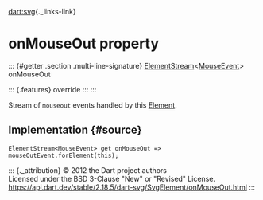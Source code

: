 [dart:svg](../../dart-svg/dart-svg-library){._links-link}

onMouseOut property
===================

::: {#getter .section .multi-line-signature}
[ElementStream](../../dart-html/elementstream-class)\<[MouseEvent](../../dart-html/mouseevent-class)\>
onMouseOut

::: {.features}
override
:::
:::

Stream of `mouseout` events handled by this
[Element](../../dart-html/element-class).

Implementation {#source}
--------------

``` {.language-dart data-language="dart"}
ElementStream<MouseEvent> get onMouseOut => mouseOutEvent.forElement(this);
```

::: {._attribution}
© 2012 the Dart project authors\
Licensed under the BSD 3-Clause \"New\" or \"Revised\" License.\
<https://api.dart.dev/stable/2.18.5/dart-svg/SvgElement/onMouseOut.html>
:::
